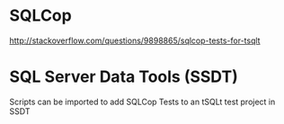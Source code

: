# SQLCop
http://stackoverflow.com/questions/9898865/sqlcop-tests-for-tsqlt

# SQL Server Data Tools (SSDT)
Scripts can be imported to add SQLCop Tests to an tSQLt test project in SSDT